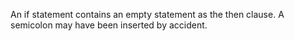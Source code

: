 An if statement contains an empty statement as the then clause. A semicolon may
have been inserted by accident.

